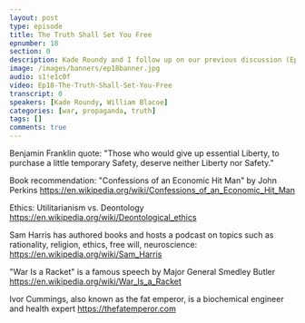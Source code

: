 ```yaml
---
layout: post
type: episode
title: The Truth Shall Set You Free
epnumber: 18
section: 0
description: Kade Roundy and I follow up on our previous discussion (Ep. 10) about the principles of libertarian, government, war, ethics and societal values. We approach these topics in the context of humanity's vulnerability to deception. People's beliefs and behaviours can be manipulated by messages of false history, false news-reporting, false scientific publishing, etc. Through various historic examples and personal experiences we reason about ways to rise above the lies and perceive the world in its true form.
image: /images/banners/ep18banner.jpg
audio: s1!e1c0f
video: Ep18-The-Truth-Shall-Set-You-Free
transcript: 0
speakers: [Kade Roundy, William Blacoe]
categories: [war, propaganda, truth]
tags: []
comments: true
---
```

Benjamin Franklin quote:
"Those who would give up essential Liberty, to purchase a little temporary Safety, deserve neither Liberty nor Safety."

Book recommendation: "Confessions of an Economic Hit Man" by John Perkins
<a href="https://en.wikipedia.org/wiki/Confessions_of_an_Economic_Hit_Man">https://en.wikipedia.org/wiki/Confessions_of_an_Economic_Hit_Man</a>

Ethics: Utilitarianism vs. Deontology
<a href="https://en.wikipedia.org/wiki/Deontological_ethics">https://en.wikipedia.org/wiki/Deontological_ethics</a>

Sam Harris has authored books and hosts a podcast on topics such as rationality, religion, ethics, free will, neuroscience:
<a href="https://en.wikipedia.org/wiki/Sam_Harris">https://en.wikipedia.org/wiki/Sam_Harris</a>

"War Is a Racket" is a famous speech by Major General Smedley Butler
<a href="https://en.wikipedia.org/wiki/War_Is_a_Racket">https://en.wikipedia.org/wiki/War_Is_a_Racket</a>

Ivor Cummings, also known as the fat emperor, is a biochemical engineer and health expert
<a href="https://thefatemperor.com/">https://thefatemperor.com</a>